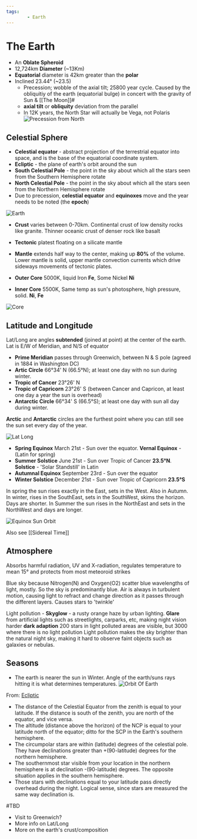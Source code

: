 ```yaml
---
tags:
        - Earth
---
```


# The Earth

- An **Oblate Spheroid**
- 12,724km **Diameter** (~13Km)
- **Equatorial** diameter is 42km greater than the **polar**
- Inclined 23.44&deg; (~23.5) 
    - Precession; wobble of the axial tilt; 25800 year cycle.  Caused by the obliquitiy of the earth (equatorial bulge) in concert with the gravity of Sun & [[The Moon]]#
    - **axial tilt** or **obliquity**  deviation from the parallel
    - In 12K years, the North Star will actually be Vega, not Polaris
![Precession from North](https://upload.wikimedia.org/wikipedia/commons/1/16/Precession_N.gif)

## Celestial Sphere
- **Celestial equator** - abstract projection of the terrestrial equator into space, and is the base of the equatorial coordinate system.  
- **Ecliptic** - the plane of earth's orbit around the sun
- **South Celestial Pole** - the point in the sky about which all the stars seen from the Southern Hemisphere rotate
- **North Celestial Pole** - the point in the sky about which all the stars seen from the Northern Hemisphere rotate
- Due to precession, **celestial equator** and **equinoxes** move and the year needs to be noted (the **epoch**)

![Earth](https://upload.wikimedia.org/wikipedia/commons/6/61/AxialTiltObliquity.png)

- **Crust** varies between 0-70km.  Continental crust of low density rocks like granite.  Thinner oceanic crust of denser rock like basalt

- **Tectonic** platest floating on a silicate mantle
- **Mantle** extends half way to the center, making up **80%** of the volume.  Lower mantle is solid, upper mantle convection currents which drive sideways movements of tectonic plates.
- **Outer Core** 5000K, liquid Iron **Fe**, Some Nickel **Ni**
- **Inner Core** 5500K, Same temp as sun's photosphere, high pressure, solid.  **Ni**, **Fe**
 
![Core](https://grdp.co/cdn-cgi/image/width=500,height=500,quality=50,f=auto/https://gs-post-images.grdp.co/2021/6/shutterstock_1772831159-img1623489131176-17.png-rs-high-webp.png)

## Latitude and Longitude

Lat/Long are angles **subtended** (joined at point) at the center of the earth.  Lat is E/W of Meridian, and N/S of equator

- **Prime Meridian** passes through Greenwich, between N & S pole (agreed in 1884 in Washington DC)
- **Artic Circle** 66&deg;34' N (66.5&deg;N); at least one day with no sun during winter.
- **Tropic of Cancer** 23&deg;26' N
- **Tropic of Capricorn** 23&deg;26' S (between Cancer and Capricon, at least one day a year the sun is overhead)
- **Antarctic Circle** 66&deg;34' S (66.5&deg;S); at least one day with sun all day during winter.

**Arctic** and **Antarctic** circles are the furthest point where you can still see the sun set every day of the year.

![Lat Long](https://i.pinimg.com/originals/b1/80/c7/b180c7778c9a04dfe9ac6ee613e31e32.png)

- **Spring Equinox** March 21st - Sun over the equator. **Vernal Equinox** - (Latin for spring)
- **Summer Solstice** June 21st - Sun over Tropic of Cancer **23.5&deg;N**.  **Solstice** - 'Solar Standstill' in Latin
- **Autumnal Equinox** September 23rd - Sun over the equator
- **Winter Solstice** December 21st - Sun over Tropic of Capricorn **23.5&deg;S**

In spring the sun rises exactly in the East, sets in the West.  Also in Autumn.  In winter, rises in the SouthEast, sets in the SouthWest, skims the horizon.  Days are shorter.  In Summer the sun rises in the NorthEast and sets in the NorthWest and days are longer.

![Equinox Sun Orbit](http://astro.wsu.edu/worthey/astro/html/im-sky/cel-sphere-2.gif)

Also see [[Sidereal Time]]
## Atmosphere

Absorbs harmful radiation, UV and X-radiation, regulates temperature to mean 15&deg; and protects from most meteoroid strikes

Blue sky because Nitrogen(N) and Oxygen(O2) scatter blue wavelengths of light, mostly.  So the sky is predominantly blue.
Air is always in turbulent motion, causing light to refract and change direction as it passes through the different layers.  Causes stars to 'twinkle'

Light pollution - **Skyglow** - a rusty orange haze by urban lighting.
**Glare** from artificial lights such as streetlights, carparks, etc, making night vision harder **dark adaption**
200 stars in light polluted areas are visible, but 3000 where there is no light pollution
Light pollution makes the sky brighter than the natural night sky, making it hard to observe faint objects such as galaxies or nebulas.  

## Seasons
- The earth is nearer the sun in Winter.  Angle of the earth/suns rays hitting it is what determines temperatures.
![Orbit Of Earth](https://spaceplace.nasa.gov/seasons/en/aphelion-perihelion-lrg.en.png)

From: [Ecliptic](https://www.austincc.edu/jheath/Stellar/Hand/ccord.htm)
- The distance of the Celestial Equator from the zenith is equal to your latitude. If the distance is south of the zenith, you are north of the equator, and vice versa.
- The altitude (distance above the horizon) of the NCP is equal to your latitude north of the equator; ditto for the SCP in the Earth's southern hemisphere.
- The circumpolar stars are within (latitude) degrees of the celestial pole. They have declinations greater than +(90-latitude) degrees for the northern hemisphere.
- The southernmost star visible from your location in the northern hemisphere is at declination -(90-latitude) degrees. The opposite situation applies in the southern hemisphere.
- Those stars with declinations equal to your latitude pass directly overhead during the night. Logical sense, since stars are measured the same way declination is.




#TBD
- Visit to Greenwich?
- More info on Lat/Long
- More on the earth's crust/composition 